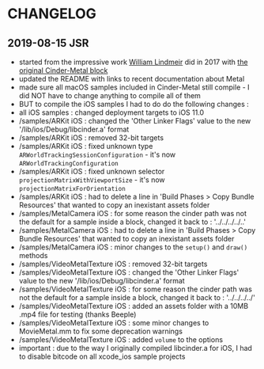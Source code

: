 CHANGELOG
=========

2019-08-15 JSR
--------------
- started from the impressive work [William Lindmeir](http://wdlindmeier.com/) did in 2017 with [the original Cinder-Metal block](https://github.com/wdlindmeier/Cinder-Metal)
- updated the README with links to recent documentation about Metal
- made sure all macOS samples included in Cinder-Metal still compile - I did NOT have to change anything to compile all of them
- BUT to compile the iOS samples I had to do do the following changes : 
- all iOS samples : changed deployment targets to iOS 11.0
- /samples/ARKit iOS : changed the 'Other Linker Flags' value to the new '/lib/ios/Debug/libcinder.a' format
- /samples/ARKit iOS : removed 32-bit targets
- /samples/ARKit iOS : fixed unknown type ``ARWorldTrackingSessionConfiguration`` - it's now ``ARWorldTrackingConfiguration``
- /samples/ARKit iOS : fixed unknown selector ``projectionMatrixWithViewportSize`` - it's now ``projectionMatrixForOrientation``
- /samples/ARKit iOS : had to delete a line in 'Build Phases > Copy Bundle Resources' that wanted to copy an inexistant assets folder
- /samples/MetalCamera iOS : for some reason the cinder path was not the default for a sample inside a block, changed it back to : '../../../../..'
- /samples/MetalCamera iOS : had to delete a line in 'Build Phases > Copy Bundle Resources' that wanted to copy an inexistant assets folder
- /samples/MetalCamera iOS : minor changes to the ``setup()`` and ``draw()`` methods
- /samples/VideoMetalTexture iOS : removed 32-bit targets
- /samples/VideoMetalTexture iOS : changed the 'Other Linker Flags' value to the new '/lib/ios/Debug/libcinder.a' format
- /samples/VideoMetalTexture iOS : for some reason the cinder path was not the default for a sample inside a block, changed it back to : '../../../../'
- /samples/VideoMetalTexture iOS : added an assets folder with a 10MB .mp4 file for testing (thanks Beeple)
- /samples/VideoMetalTexture iOS : some minor changes to MovieMetal.mm to fix some deprecation warnings
- /samples/VideoMetalTexture iOS : added ``volume`` to the options
- important : due to the way I originally compiled libcinder.a for iOS, I had to disable bitcode on all xcode_ios sample projects